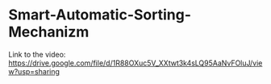 # Smart-Automatic-Sorting-Mechanizm

Link to the video:
https://drive.google.com/file/d/1R88OXuc5V_XXtwt3k4sLQ95AaNvFOluJ/view?usp=sharing
